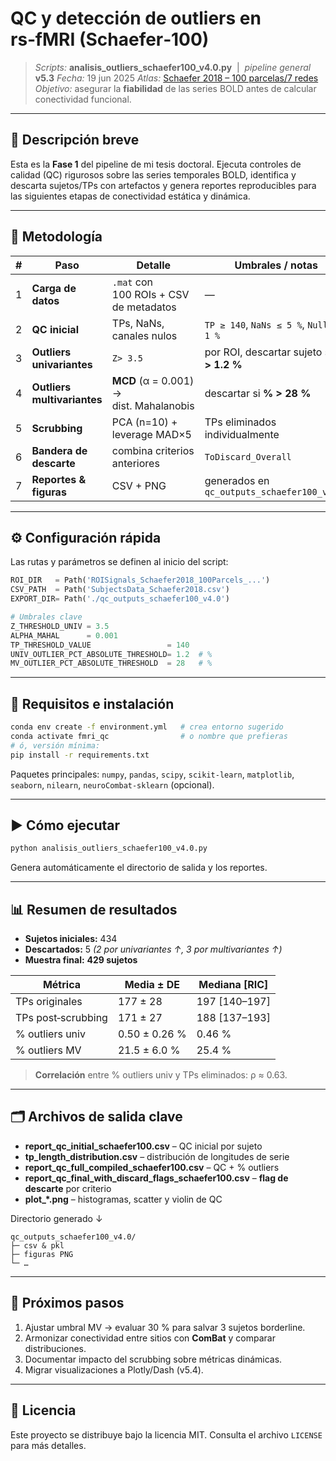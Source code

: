 # QC y detección de outliers en rs‑fMRI (Schaefer‑100)

> *Scripts:* **analisis\_outliers\_schaefer100\_v4.0.py**  |  *pipeline general* **v5.3**
> *Fecha:* 19 jun 2025
> *Atlas:* [Schaefer 2018 – 100 parcelas/7 redes](https://github.com/ThomasYeoLab/CBIG/tree/master/stable_projects/brain_parcellation/Schaefer2018_LocalGlobal)
> *Objetivo:* asegurar la **fiabilidad** de las series BOLD antes de calcular conectividad funcional.

---

## 📌 Descripción breve

Esta es la **Fase 1** del pipeline de mi tesis doctoral.  Ejecuta controles de calidad (QC) rigurosos sobre las series temporales BOLD, identifica y descarta sujetos/TPs con artefactos y genera reportes reproducibles para las siguientes etapas de conectividad estática y dinámica.

---

## 🔗 Metodología

| # | Paso                        | Detalle                                 | Umbrales / notas                            |                 |                                   |
| - | --------------------------- | --------------------------------------- | ------------------------------------------- | --------------- | --------------------------------- |
| 1 | **Carga de datos**          | `.mat` con 100 ROIs + CSV de metadatos  | —                                           |                 |                                   |
| 2 | **QC inicial**              | TPs, NaNs, canales nulos                | `TP ≥ 140`, `NaNs ≤ 5 %`, `Null ≤ 1 %`      |                 |                                   |
| 3 | **Outliers univariantes**   | `Z> 3.5`| por ROI, descartar sujeto si **% > 1.2 %** |
| 4 | **Outliers multivariantes** | **MCD** (α = 0.001) → dist. Mahalanobis | descartar si **% > 28 %**                   |                 |                                   |
| 5 | **Scrubbing**               | PCA (n=10) + leverage MAD×5             | TPs eliminados individualmente              |                 |                                   |
| 6 | **Bandera de descarte**     | combina criterios anteriores            | `ToDiscard_Overall`                         |                 |                                   |
| 7 | **Reportes & figuras**      | CSV + PNG                               | generados en `qc_outputs_schaefer100_v4.0/` |                 |                                   |

---

## ⚙️ Configuración rápida

Las rutas y parámetros se definen al inicio del script:

```python
ROI_DIR   = Path('ROISignals_Schaefer2018_100Parcels_...')
CSV_PATH  = Path('SubjectsData_Schaefer2018.csv')
EXPORT_DIR= Path('./qc_outputs_schaefer100_v4.0')

# Umbrales clave
Z_THRESHOLD_UNIV = 3.5
ALPHA_MAHAL      = 0.001
TP_THRESHOLD_VALUE                 = 140
UNIV_OUTLIER_PCT_ABSOLUTE_THRESHOLD= 1.2  # %
MV_OUTLIER_PCT_ABSOLUTE_THRESHOLD  = 28   # %
```

---

## 💾 Requisitos e instalación

```bash
conda env create -f environment.yml   # crea entorno sugerido
conda activate fmri_qc                # o nombre que prefieras
# ó, versión mínima:
pip install -r requirements.txt
```

Paquetes principales: `numpy`, `pandas`, `scipy`, `scikit-learn`, `matplotlib`, `seaborn`, `nilearn`, `neuroCombat‑sklearn` (opcional).

---

## ▶️ Cómo ejecutar

```bash
python analisis_outliers_schaefer100_v4.0.py
```

Genera automáticamente el directorio de salida y los reportes.

---

## 📊 Resumen de resultados

* **Sujetos iniciales:** 434
* **Descartados:** 5 *(2 por univariantes ↑, 3 por multivariantes ↑)*
* **Muestra final:** **429 sujetos**

| Métrica            | Media ± DE    | Mediana \[RIC] |
| ------------------ | ------------- | -------------- |
| TPs originales     | 177 ± 28      | 197 \[140–197] |
| TPs post‑scrubbing | 171 ± 27      | 188 \[137–193] |
| % outliers univ    | 0.50 ± 0.26 % | 0.46 %         |
| % outliers MV      | 21.5 ± 6.0 %  | 25.4 %         |

> **Correlación** entre % outliers univ y TPs eliminados: ρ ≈ 0.63.

---

## 🗂️ Archivos de salida clave

* **report\_qc\_initial\_schaefer100.csv** – QC inicial por sujeto
* **tp\_length\_distribution.csv** – distribución de longitudes de serie
* **report\_qc\_full\_compiled\_schaefer100.csv** – QC + % outliers
* **report\_qc\_final\_with\_discard\_flags\_schaefer100.csv** – **flag de descarte** por criterio
* **plot\_\*.png** – histogramas, scatter y violin de QC

Directorio generado ↓

```text
qc_outputs_schaefer100_v4.0/
├─ csv & pkl
├─ figuras PNG
└─ …
```

---

## 🚀 Próximos pasos

1. Ajustar umbral MV → evaluar 30 % para salvar 3 sujetos borderline.
2. Armonizar conectividad entre sitios con **ComBat** y comparar distribuciones.
3. Documentar impacto del scrubbing sobre métricas dinámicas.
4. Migrar visualizaciones a Plotly/Dash (v5.4).

---

## 📝 Licencia

Este proyecto se distribuye bajo la licencia MIT. Consulta el archivo `LICENSE` para más detalles.
